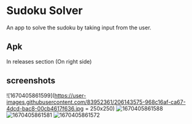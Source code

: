 # Sudoku Solver
An app to solve the sudoku by taking input from the user.

## Apk 
In releases section (On right side)

## screenshots
![1670405861599](https://user-images.githubusercontent.com/83952361/206143575-968c16af-ca67-4dcd-bac8-00cb4617f636.jpg = 250x250)
![1670405861588](https://user-images.githubusercontent.com/83952361/206143632-64d7e4ff-96f8-470e-a5b9-f8b059c31f5c.jpg)
![1670405861581](https://user-images.githubusercontent.com/83952361/206143647-4ee45794-2b09-4a6b-9408-9948627e9e5c.jpg)
![1670405861572](https://user-images.githubusercontent.com/83952361/206143656-32c4e370-e11d-43bf-bcea-90859c31e1c5.jpg)


